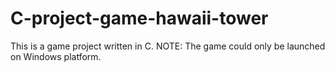 # C-project-game-hawaii-tower
This is a game project written in C. NOTE: The game could only be launched on Windows platform.
